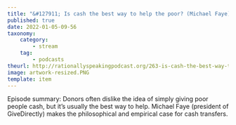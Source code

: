 ```yaml
---
title: "&#127911; Is cash the best way to help the poor? (Michael Faye)"
published: true
date: 2022-01-05-09-56
taxonomy:
    category:
        - stream
    tag:
        - podcasts
theurl: http://rationallyspeakingpodcast.org/263-is-cash-the-best-way-to-help-the-poor-michael-faye
image: artwork-resized.PNG
template: item
---
```


Episode summary: Donors often dislike the idea of simply giving poor people cash, but it&rsquo;s usually the best way to help. Michael Faye (president of GiveDirectly) makes the philosophical and empirical case for cash transfers.
